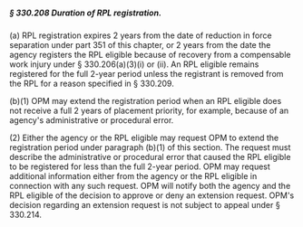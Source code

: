 ##### § 330.208 Duration of RPL registration. #####

(a) RPL registration expires 2 years from the date of reduction in force separation under part 351 of this chapter, or 2 years from the date the agency registers the RPL eligible because of recovery from a compensable work injury under § 330.206(a)(3)(i) or (ii). An RPL eligible remains registered for the full 2-year period unless the registrant is removed from the RPL for a reason specified in § 330.209.

(b)(1) OPM may extend the registration period when an RPL eligible does not receive a full 2 years of placement priority, for example, because of an agency's administrative or procedural error.

(2) Either the agency or the RPL eligible may request OPM to extend the registration period under paragraph (b)(1) of this section. The request must describe the administrative or procedural error that caused the RPL eligible to be registered for less than the full 2-year period. OPM may request additional information either from the agency or the RPL eligible in connection with any such request. OPM will notify both the agency and the RPL eligible of the decision to approve or deny an extension request. OPM's decision regarding an extension request is not subject to appeal under § 330.214.